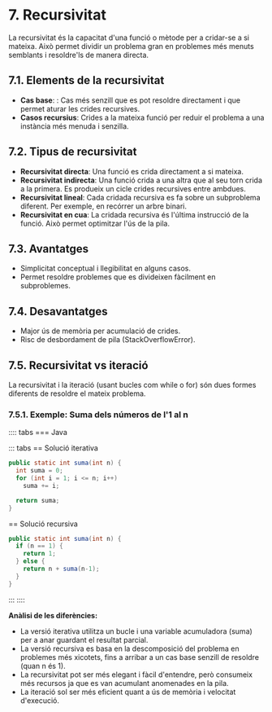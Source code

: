 # 7. Recursivitat

La recursivitat és la capacitat d'una funció o mètode per a cridar-se a si mateixa. Això permet dividir un problema gran en problemes més menuts semblants i resoldre'ls de manera directa.

## 7.1. Elements de la recursivitat

- **Cas base**: : Cas més senzill que es pot resoldre directament i que permet aturar les crides recursives.
- **Casos recursius**: Crides a la mateixa funció per reduir el problema a una instància més menuda i senzilla.

## 7.2. Tipus de recursivitat

- **Recursivitat directa**: Una funció es crida directament a si mateixa.
- **Recursivitat indirecta**: Una funció crida a una altra que al seu torn crida a la primera. Es produeix un cicle crides recursives entre ambdues.
- **Recursivitat lineal**: Cada cridada recursiva es fa sobre un subproblema diferent. Per exemple, en recórrer un arbre binari.
- **Recursivitat en cua**: La cridada recursiva és l'última instrucció de la funció. Això permet optimitzar l'ús de la pila.

## 7.3. Avantatges

- Simplicitat conceptual i llegibilitat en alguns casos.
- Permet resoldre problemes que es divideixen fàcilment en subproblemes.

## 7.4. Desavantatges

- Major ús de memòria per acumulació de crides.
- Risc de desbordament de pila (StackOverflowError).

## 7.5. Recursivitat vs iteració

La recursivitat i la iteració (usant bucles com while o for) són dues formes diferents de resoldre el mateix problema.

### 7.5.1. Exemple: Suma dels números de l'1 al n

:::: tabs
=== Java

::: tabs
== Solució iterativa

```java
public static int suma(int n) {
  int suma = 0;
  for (int i = 1; i <= n; i++) 
    suma += i;

  return suma; 
}
```

== Solució recursiva

```java
public static int suma(int n) {
  if (n == 1) {
    return 1;
  } else {
    return n + suma(n-1);
  }
}
```

:::
::::

**Anàlisi de les diferències:**

- La versió iterativa utilitza un bucle i una variable acumuladora (suma) per a anar guardant el resultat parcial.
- La versió recursiva es basa en la descomposició del problema en problemes més xicotets, fins a arribar a un cas base senzill de resoldre (quan n és 1).
- La recursivitat pot ser més elegant i fàcil d'entendre, però consumeix més recursos ja que es van acumulant anomenades en la pila.
- La iteració sol ser més eficient quant a ús de memòria i velocitat d'execució.
